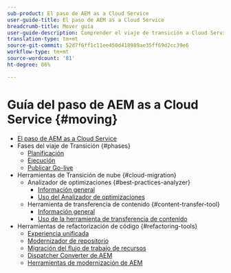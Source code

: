 ```yaml
---
sub-product: El paso de AEM as a Cloud Service
user-guide-title: El paso de AEM as a Cloud Service
breadcrumb-title: Mover guía
user-guide-description: Comprender el viaje de transición a Cloud Service
translation-type: tm+mt
source-git-commit: 52d7f6ff1c11ee450d418989ae35ff69d2cc39e6
workflow-type: tm+mt
source-wordcount: '81'
ht-degree: 86%

---
```



# Guía del paso de AEM as a Cloud Service {#moving}

+ [El paso de AEM as a Cloud Service](/help/move-to-cloud-service/home.md)
+ Fases del viaje de Transición {#phases}
   + [Planificación](/help/move-to-cloud-service/planning.md)
   + [Ejecución](/help/move-to-cloud-service/execution.md)
   + [Publicar Go-live](/help/move-to-cloud-service/post-go-live.md)
+ Herramientas de Transición de nube {#cloud-migration}
   + Analizador de optimizaciones {#best-practices-analyzer}
      + [Información general](/help/move-to-cloud-service/best-practices-analyzer/overview-best-practices-analyzer.md)
      + [Uso del Analizador de optimizaciones](/help/move-to-cloud-service/best-practices-analyzer/using-best-practices-analyzer.md)
   + Herramienta de transferencia de contenido {#content-transfer-tool}
      + [Información general](/help/move-to-cloud-service/content-transfer-tool/overview-content-transfer-tool.md)
      + [Uso de la herramienta de transferencia de contenido](/help/move-to-cloud-service/content-transfer-tool/using-content-transfer-tool.md)
+ Herramientas de refactorización de código {#refactoring-tools}
   + [Experiencia unificada](/help/move-to-cloud-service/unified-experience.md)
   + [Modernizador de repositorio](/help/move-to-cloud-service/refactoring-tools/repo-modernizer.md)
   + [Migración del flujo de trabajo de recursos](/help/move-to-cloud-service/moving-to-aem-assets/asset-workflow-migration-tool.md)
   + [Dispatcher Converter de AEM](/help/move-to-cloud-service/refactoring-tools/dispatcher-transformation-utility-tools.md)
   + [Herramientas de modernización de AEM](/help/move-to-cloud-service/refactoring-tools/aem-modernization-tools.md)
